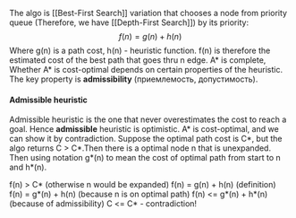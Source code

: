 The algo is [[Best-First Search]] variation that chooses a node from priority queue (Therefore, we have [[Depth-First Search]]) by its priority:
$$
f(n) = g(n) + h(n) 
$$
Where g(n) is a path cost,
h(n) - heuristic function.
f(n) is therefore the estimated cost of the best path that goes thru n edge.
A* is complete, Whether A* is cost-optimal depends on certain properties of the heuristic. The key property is **admissibility** (приемлемость, допустимость).
#### Admissible heuristic
Admissible heuristic is the one that never overestimates the cost to reach a goal. Hence **admissible** heuristic is optimistic.
A* is cost-optimal, and we can show it by contradiction.
Suppose the optimal path cost is C*, but the algo returns C > C*.Then there is a optimal node n that is unexpanded. Then using notation g*(n) to mean the cost of optimal path from start to n and h*(n).

f(n) > C* (otherwise n would be expanded)
f(n) = g(n) + h(n)  (definition)
f(n) = g*(n) + h(n) (because n is on optimal path)
f(n) <= g*(n) + h*(n) (because of admissibility)
C <= C* - contradiction!
